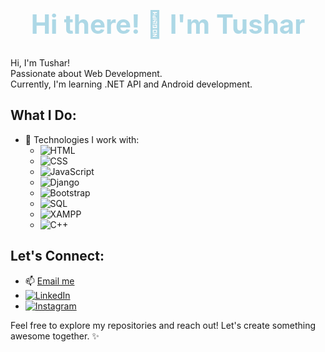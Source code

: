 <!-- Animated Header -->
<div style="text-align: center;">
  <h1 style="font-size: 3em; color: lightblue;" id="animated-text">
    Hi there! 👋 I'm Tushar
  </h1>
</div>

<!-- About Me Section -->
Hi, I'm Tushar! <br>
Passionate about Web Development. <br>
Currently, I'm learning .NET API and Android development. <br>

## What I Do:
- 🔧 Technologies I work with:
  - ![HTML](https://img.shields.io/badge/HTML-Expert-orange)
  - ![CSS](https://img.shields.io/badge/CSS-Expert-blue)
  - ![JavaScript](https://img.shields.io/badge/JavaScript-Intermediate-yellow)
  - ![Django](https://img.shields.io/badge/Django-Intermediate-green)
  - ![Bootstrap](https://img.shields.io/badge/Bootstrap-Intermediate-purple)
  - ![SQL](https://img.shields.io/badge/SQL-Intermediate-red)
  - ![XAMPP](https://img.shields.io/badge/XAMPP-Intermediate-blueviolet)
  - ![C++](https://img.shields.io/badge/C++-Intermediate-blue)

## Let's Connect:
- 📫 [Email me](mailto:tchourse@gmail.com)
- [![LinkedIn](https://img.shields.io/badge/LinkedIn-Connect-blue)](https://www.linkedin.com/in/tushar-chourse-026973250)
- [![Instagram](https://img.shields.io/badge/Instagram-Follow-red)](https://www.instagram.com/tushar10.xd?igsh=MWJwNWR1NXdvcnY3Ng==)


Feel free to explore my repositories and reach out! Let's create something awesome together. ✨
